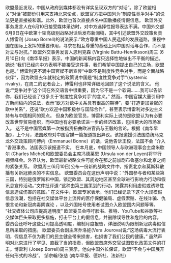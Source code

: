 欧盟最近发现，中国从政府到媒体都没有详实呈现双方的“对话”。除了欧盟相关“对话”被部份引用来支持北京论点，欧盟官方把中国列为“制度性竞争对手”的说法更是直接被和谐。此外，欧盟也首次直接点名中国散播疫情假信息。 欧盟外交事务发言人在6月10日接受媒体采访时，对中方选择性报导表达不满。中国外交部6月9日在中欧第十轮高级别战略对话后发布新闻稿，其中引述欧盟外交政策负责人博雷利 (Josep Borrell)的说法表示:“欧方尊重中国人民选择的发展道路，重视中国在国际上发挥的重要作用，寻求在相互尊重的基础上同中国对话与合作，而不是对立与对抗。” 欧盟外交事务发言人恩利克森 (Virginie Battu-Henriksson)周三 (6月10日)向《南华早报》表示，中国的新闻稿内容只选择性地做出不平衡的描述。她说:“我们已经向中方表明不能接受这件事，我们希望中国提出自己的立场，欧盟也是。” 博雷利更不满中国官媒不断宣传“中欧不是制度性竞争对手，而是全面战略伙伴”，因为欧盟去年就制定的政策说中国是“制度性竞争对手”(systemic rivalry)，在周二的记者会上，博雷利也非常详细地回顾了这个说法的含义。 他说:“‘竞争对手’这个词在外交语言中很重要，因为它不是一个软词&#8230;&#8230;.我可以告诉你，我们已经谈了很多关于‘制度性竞争对手’的含义。” 然而，中国官媒大量引用中方新闻稿内的说法，表示“欧方对欧中关系具有很高的期待”，要“打造更加紧密的欧中关系”，还说“欧方欢迎中国积极参与国际合作”，甚至表示博雷利对多边主义持有与中国相同的观点。 但身为欧盟官员，博雷利实际上说的是欧盟认为有必要改革世界贸易组织，而中国也有必要承诺进一步的经济改革，包括更大的市场准入。 这不是中国官媒第一次被指责扭曲欧洲官员与王毅的言论。根据《南华早报》，上个月，法国政府对中国官媒一篇报道提出异议。该报道援引法国总统马克龙外交政策顾问博内（Emmanuel Bonne）的话，说他告诉王毅，法国不会 “介入 ”香港事务。法国表示该报道不实。 在本月底，中国领导人与欧洲理事会主席米歇尔 (Charles Michel)和欧盟委员会主席冯德莱恩 (Ursula von der Leyen)将举行视频峰会。外界认为，欧盟最新战略文件可能会在那之前加剧布鲁塞尔和北京之间的紧张关系。 欧盟周三(6月10日)公布一份新的战略文件中，指责北京和莫斯科散播有关新冠肺炎的不实信息。 欧盟委员会在这份声明中说：“外国参与者和某些第三国，特别是俄罗斯和中国，锁定欧盟、其周边地区甚至全球进行影响力行动和假讯息宣传活动。”文件批评道:“这种由第三国策划的行动，揭露其利用虚假或诱导性信息造成伤害的意图。” 在文件中，欧盟专家表示，他们已经记录下这个大规模假信息浪潮，包括在社交媒体平台上流传的医疗保健骗局、虚假索赔、在线诈骗、仇恨言论和新冠病毒阴谋论 ，以及外国帐号使用者试图介入欧盟国内问题等等。 “社交媒体公司应提高透明度” 欧盟委员会呼吁脸书、推特、YouTube和谷歌等社交媒体巨头采取更多措施，打击平台上的假信息，并删除误导性和危险的内容。 委员会还呼吁这些公司提高透明度，编制月度报告，详细说明为限制新冠病毒假信息所采取的措施。 欧盟委员会副主席乔洛娃(Vera Jourova)说:“这场病毒大流行表明，假信息不仅为我们的民主健全带来损害，也损害了我们公民的健康。” 虽然声明对北京进行了罕见、直截了当的指责，但欧盟首席外交官试图软化政策文件的打击。博雷利 (Josep Borrell)周三表示，他向中国外长保证，欧盟“不会与中国展开任何形式的冷战”。 邹宗翰/张慈 (南华早报、德新社、法新社)


